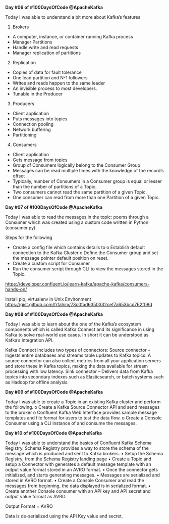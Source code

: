 **Day #06 of #100DaysOfCode @ApacheKafka**

Today I was able to understand a bit more about Kafka’s features
1.	Brokers
-	A computer, instance, or container running Kafka process
-	Manager Partitions
-	Handle write and read requests
-	Manager replication of partitions
2.	Replication
-	Copies of data for fault tolerance
-	One lead partition and N-1 followers
-	Writes and reads happen to the same leader
-	An invisible process to most developers.
-	Tunable in the Producer
3.	Producers
-	Client application
-	Puts messages into topics
-	Connection pooling
-	Network buffering
-	Partitioning
4.	Consumers
-	Client application
-	Gets message from topics
-	Group of Consumers logically belong to the Consumer Group
-	Messages can be read multiple times with the knowledge of the record’s offset
-	Typically, number of Consumers in a Consumer group is equal or lesser than the number of partitions of a Topic.
-	Two consumers cannot read the same partition of a given Topic.
-	One consumer can read from more than one Partition of a given Topic.

**Day #07 of #100DaysOfCode @ApacheKafka**

Today I was able to read the messages in the topic: poems through a Consumer which was created using a custom code written in Python (consumer.py)

Steps for the following
-	Create a config file which contains details to 
o	Establish default connection to the Kafka Cluster
o	Define the Consumer group and set the message pointer default position on reset.
-	Create a custom script for Consumer
-	Run the consumer script through CLI to view the messages stored in the Topic.

https://developer.confluent.io/learn-kafka/apache-kafka/consumers-hands-on/

Install pip, virtualenv in Unix Environment
https://gist.github.com/frfahim/73c0fad6350332cef7a653bcd762f08d

**Day #08 of #100DaysOfCode @ApacheKafka**

Today I was able to learn about the one of the Kafka’s ecosystem components which is called Kafka Connect and its significance in using Kafka to solve real-world use cases. In short it can be understood as Kafka’s Integration API.

Kafka Connect includes two types of connectors:
Source connector – Ingests entire databases and streams table updates to Kafka topics. A source connector can also collect metrics from all your application servers and store these in Kafka topics, making the data available for stream processing with low latency.
Sink connector – Delivers data from Kafka topics into secondary indexes such as Elasticsearch, or batch systems such as Hadoop for offline analysis.


**Day #09 of #100DaysOfCode @ApacheKafka**

Today I was able to create a Topic in an existing Kafka cluster and perform the following.
o	Create a Kafka Source Connector API and send messages to the broker
o	Confluent Kafka Web Interface provides sample message templates and file format for users to test the data flow.
o	Create a Console Consumer using a CLI instance of and consume the messages.
 
**Day #10 of #100DaysOfCode @ApacheKafka**

Today I was able to understand the basics of Confluent Kafka Schema Registry. Schema Registry provides a way to store the schema of the message which is produced and sent to Kafka brokers. 
•	Setup the Schema Registry, from the Schema Registry landing page
•	Create a Topic and setup a Connector with generates a default message template with an output value format stored in an AVRO format.
•	Once the connector gets initialized, and starts generating messages.
•	Messages are serialized and stored in AVRO format.
•	Create a Console Consumer and read the messages from beginning, the data displayed is in serialized format.
•	Create another Console consumer with an API key and API secret and output value format as AVRO.

 
 
 
Output Format = AVRO
 

Data is de-serialized using the API Key value and secret. 
 

 

